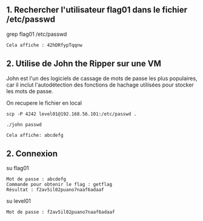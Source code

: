 ## 1. Rechercher l'utilisateur flag01 dans le fichier /etc/passwd

grep flag01 /etc/passwd

    Cela affiche : 42hDRfypTqqnw

## 2. Utilise de John the Ripper sur une VM

John est l'un des logiciels de cassage de mots de passe les plus populaires, car il inclut l'autodétection des fonctions de hachage utilisées pour stocker les mots de passe.

On recupere le fichier en local

    scp -P 4242 level01@192.168.56.101:/etc/passwd .

    ./john passwd

    Cela affiche: abcdefg

## 2. Connexion

su flag01

    Mot de passe : abcdefg
    Commande pour obtenir le flag : getflag
    Résultat : f2av5il02puano7naaf6adaaf

su level01

    Mot de passe : f2av5il02puano7naaf6adaaf